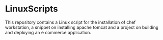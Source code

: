 # LinuxScripts
This repository contains a Linux script for the installation of chef workstation, a snippet on installing apache tomcat and a project on building and deploying an e commerce application. 

